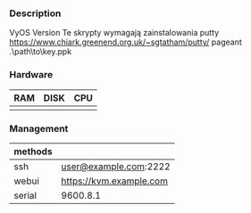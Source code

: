 ### Description
VyOS Version
Te skrypty wymagają zainstalowania putty 
https://www.chiark.greenend.org.uk/~sgtatham/putty/
pageant .\path\to\key.ppk

### Hardware
| RAM | DISK | CPU |
|-----|------|-----|
|     |      |     |

### Management
|methods|                         |
|-------|-------------------------|
|ssh    | user@example.com:2222   |
|webui  | https://kvm.example.com |
|serial | 9600.8.1                |